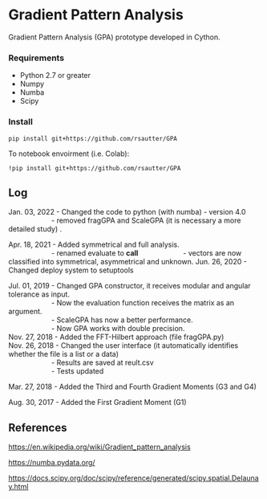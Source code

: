 # Gradient Pattern Analysis
Gradient Pattern Analysis (GPA) prototype developed in Cython.

### Requirements
 - Python 2.7 or greater
 - Numpy
 - Numba 
 - Scipy
 
### Install
    pip install git+https://github.com/rsautter/GPA
    
To notebook envoirment (i.e. Colab):

    !pip install git+https://github.com/rsautter/GPA
    
## Log
Jan. 03, 2022 - Changed the code to python (with numba) - version 4.0
&emsp;&emsp; &emsp; &emsp; &emsp; - removed fragGPA and ScaleGPA (it is necessary a more detailed study) .		

Apr. 18, 2021 - Added symmetrical and full analysis.\
&emsp;&emsp; &emsp; &emsp; &emsp; - renamed evaluate to __call__ 
&emsp;&emsp; &emsp; &emsp; &emsp; - vectors are now classified into symmetrical, asymmetrical and unknown.
Jun. 26, 2020 - Changed deploy system to setuptools

Jul. 01, 2019 - Changed GPA constructor, it receives modular and angular tolerance as input.\
&emsp;&emsp; &emsp; &emsp; &emsp; - Now the evaluation function receives the matrix as an argument.\
&emsp;&emsp; &emsp; &emsp; &emsp; - ScaleGPA has now a better performance.\
&emsp;&emsp; &emsp; &emsp; &emsp; - Now GPA works with double precision.\
Nov. 27, 2018 - Added the FFT-Hilbert approach (file fragGPA.py)\
Nov. 26, 2018 - Changed the user interface (it automatically identifies whether the file is a list or a data)\
&emsp;&emsp; &emsp; &emsp; &emsp; - Results are saved at reult.csv\
&emsp;&emsp; &emsp; &emsp; &emsp; - Tests updated
              
Mar. 27, 2018 - Added the Third and Fourth Gradient Moments (G3 and G4)

Aug. 30, 2017 - Added the First Gradient Moment (G1)




## References
https://en.wikipedia.org/wiki/Gradient_pattern_analysis

https://numba.pydata.org/

https://docs.scipy.org/doc/scipy/reference/generated/scipy.spatial.Delaunay.html